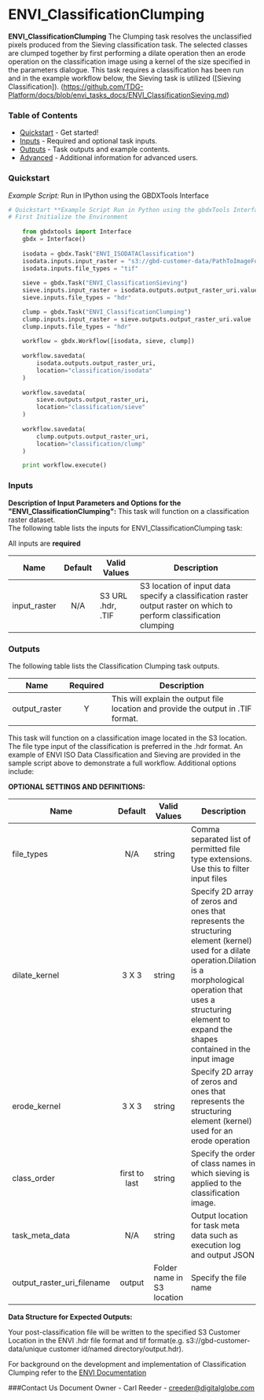 # ENVI_ClassificationClumping

**ENVI_ClassificationClumping** The Clumping task resolves the unclassified pixels produced from the Sieving classification task.  The selected classes are clumped together by first performing a dilate operation then an erode operation on the classification image using a kernel of the size specified in the parameters dialogue.  This task requires a classification has been run and in the example workflow below, the Sieving task is utilized ([Sieving Classification]). (https://github.com/TDG-Platform/docs/blob/envi_tasks_docs/ENVI_ClassificationSieving.md)

### Table of Contents
 * [Quickstart](#quickstart) - Get started!
 * [Inputs](#inputs) - Required and optional task inputs.
 * [Outputs](#outputs) - Task outputs and example contents.
 * [Advanced](#advanced) - Additional information for advanced users.

### Quickstart
*Example Script:* Run in IPython using the GBDXTools Interface

```python
# Quickstart **Example Script Run in Python using the gbdxTools Interface
# First Initialize the Environment 
   
	from gbdxtools import Interface
    gbdx = Interface()
	
    isodata = gbdx.Task("ENVI_ISODATAClassification")
    isodata.inputs.input_raster = "s3://gbd-customer-data/PathToImageFolder"
	isodata.inputs.file_types = "tif"
	
    sieve = gbdx.Task("ENVI_ClassificationSieving")
    sieve.inputs.input_raster = isodata.outputs.output_raster_uri.value
    sieve.inputs.file_types = "hdr"

    clump = gbdx.Task("ENVI_ClassificationClumping")
    clump.inputs.input_raster = sieve.outputs.output_raster_uri.value
    clump.inputs.file_types = "hdr"
	
    workflow = gbdx.Workflow([isodata, sieve, clump])
	
    workflow.savedata(
        isodata.outputs.output_raster_uri,
        location="classification/isodata"
    )
	
    workflow.savedata(
        sieve.outputs.output_raster_uri,
        location="classification/sieve"
    )
	
    workflow.savedata(
        clump.outputs.output_raster_uri,
        location="classification/clump"
    )

    print workflow.execute()
```	

### Inputs	

**Description of Input Parameters and Options for the "ENVI_ClassificationClumping":**
This task will function on a classification raster dataset.  
The following table lists the inputs for ENVI_ClassificationClumping task:

All inputs are **required**

Name                     |       Default         |        Valid Values             |   Description
-------------------------|:---------------------:|---------------------------------|-----------------
input_raster             |          N/A          | S3 URL   .hdr, .TIF              | S3 location of input data specify a classification raster output raster on which to perform classification clumping

### Outputs

The following table lists the Classification Clumping task outputs.

Name            | Required |   Description
----------------|:--------:|-----------------
output_raster   |     Y    | This will explain the output file location and provide the output in .TIF format.


This task will function on a classification image located in the S3 location.  The file type input of the classification is preferred in the .hdr format.  An example of ENVI ISO Data Classification and Sieving are provided in the sample script above to demonstrate a full workflow. Additional options include:


**OPTIONAL SETTINGS AND DEFINITIONS:**

Name                       |       Default         |        Valid Values             |   Description
---------------------------|:---------------------:|---------------------------------|-----------------
file_types                 |          N/A          | string                          | Comma separated list of permitted file type extensions. Use this to filter input files
dilate_kernel              |         3 X 3         | string                          | Specify 2D array of zeros and ones that represents the structuring element (kernel) used for a dilate operation.Dilation is a morphological operation that uses a structuring element to expand the shapes contained in the input image
erode_kernel               |         3 X 3         | string                          | Specify 2D array of zeros and ones that represents the structuring element (kernel) used for an erode operation
class_order                |     first to last     | string                          | Specify the order of class names in which sieving is applied to the classification image. 
task_meta_data             |          N/A          | string                          | Output location for task meta data such as execution log and output JSON
output_raster_uri_filename |         output          | Folder name in S3 location      | Specify the file name
	


**Data Structure for Expected Outputs:**

Your post-classification file will be written to the specified S3 Customer Location in the ENVI .hdr file format and tif format(e.g.  s3://gbd-customer-data/unique customer id/named directory/output.hdr).  


For background on the development and implementation of Classification Clumping refer to the [ENVI Documentation](https://www.harrisgeospatial.com/docs/clumpingclasses.html)

###Contact Us
Document Owner - Carl Reeder - creeder@digitalglobe.com
